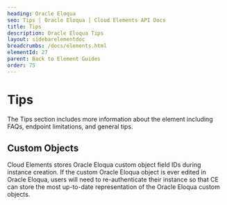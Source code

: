 ```yaml
---
heading: Oracle Eloqua
seo: Tips | Oracle Eloqua | Cloud Elements API Docs
title: Tips
description: Oracle Eloqua Tips
layout: sidebarelementdoc
breadcrumbs: /docs/elements.html
elementId: 27
parent: Back to Element Guides
order: 75
---
```


# Tips

The Tips section includes more information about the element including FAQs, endpoint limitations, and general tips.

## Custom Objects

Cloud Elements stores Oracle Eloqua custom object field IDs during instance creation. If the custom Oracle Eloqua object is ever edited in Oracle Eloqua, users will need to re-authenticate their instance so that CE can store the most up-to-date representation of the Oracle Eloqua custom objects.
